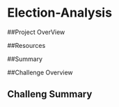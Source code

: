 # Election-Analysis

##Project OverView




##Resources



##Summary




##Challenge Overview


## Challeng Summary
